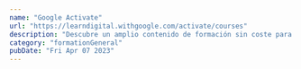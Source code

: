 ```yaml
---
name: "Google Activate"
url: "https://learndigital.withgoogle.com/activate/courses"
description: "Descubre un amplio contenido de formación sin coste para impulsar tu negocio o carrera profesional."
category: "formationGeneral"
pubDate: "Fri Apr 07 2023"
---
```

